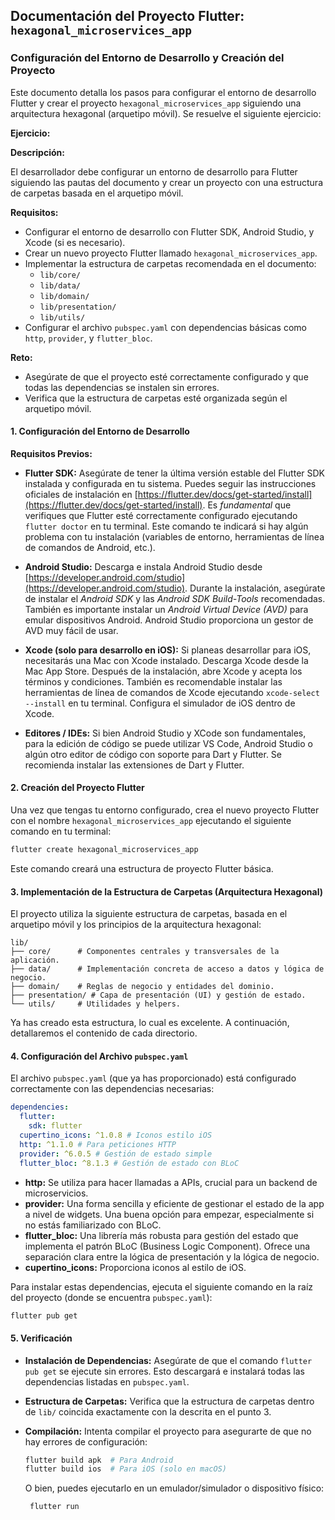 ## Documentación del Proyecto Flutter: `hexagonal_microservices_app`

### Configuración del Entorno de Desarrollo y Creación del Proyecto

Este documento detalla los pasos para configurar el entorno de desarrollo Flutter y crear el proyecto `hexagonal_microservices_app` siguiendo una arquitectura hexagonal (arquetipo móvil). Se resuelve el siguiente ejercicio:

**Ejercicio:**

**Descripción:**

El desarrollador debe configurar un entorno de desarrollo para Flutter siguiendo
las pautas del documento y crear un proyecto con una estructura de carpetas
basada en el arquetipo móvil.

**Requisitos:**

- Configurar el entorno de desarrollo con Flutter SDK, Android Studio, y
  Xcode (si es necesario).
- Crear un nuevo proyecto Flutter llamado `hexagonal_microservices_app`.
- Implementar la estructura de carpetas recomendada en el documento:
  - `lib/core/`
  - `lib/data/`
  - `lib/domain/`
  - `lib/presentation/`
  - `lib/utils/`
- Configurar el archivo `pubspec.yaml` con dependencias básicas como `http`,
  `provider`, y `flutter_bloc`.

**Reto:**

- Asegúrate de que el proyecto esté correctamente configurado y que todas
  las dependencias se instalen sin errores.
- Verifica que la estructura de carpetas esté organizada según el arquetipo
  móvil.

#### 1. Configuración del Entorno de Desarrollo

**Requisitos Previos:**

- **Flutter SDK:** Asegúrate de tener la última versión estable del Flutter SDK instalada y configurada en tu sistema. Puedes seguir las instrucciones oficiales de instalación en [https://flutter.dev/docs/get-started/install](https://flutter.dev/docs/get-started/install). Es _fundamental_ que verifiques que Flutter esté correctamente configurado ejecutando `flutter doctor` en tu terminal. Este comando te indicará si hay algún problema con tu instalación (variables de entorno, herramientas de línea de comandos de Android, etc.).

- **Android Studio:** Descarga e instala Android Studio desde [https://developer.android.com/studio](https://developer.android.com/studio). Durante la instalación, asegúrate de instalar el _Android SDK_ y las _Android SDK Build-Tools_ recomendadas. También es importante instalar un _Android Virtual Device (AVD)_ para emular dispositivos Android. Android Studio proporciona un gestor de AVD muy fácil de usar.

- **Xcode (solo para desarrollo en iOS):** Si planeas desarrollar para iOS, necesitarás una Mac con Xcode instalado. Descarga Xcode desde la Mac App Store. Después de la instalación, abre Xcode y acepta los términos y condiciones. También es recomendable instalar las herramientas de línea de comandos de Xcode ejecutando `xcode-select --install` en tu terminal. Configura el simulador de iOS dentro de Xcode.

- **Editores / IDEs:** Si bien Android Studio y XCode son fundamentales, para la edición de código se puede utilizar VS Code, Android Studio o algún otro editor de código con soporte para Dart y Flutter. Se recomienda instalar las extensiones de Dart y Flutter.

#### 2. Creación del Proyecto Flutter

Una vez que tengas tu entorno configurado, crea el nuevo proyecto Flutter con el nombre `hexagonal_microservices_app` ejecutando el siguiente comando en tu terminal:

```bash
flutter create hexagonal_microservices_app
```

Este comando creará una estructura de proyecto Flutter básica.

#### 3. Implementación de la Estructura de Carpetas (Arquitectura Hexagonal)

El proyecto utiliza la siguiente estructura de carpetas, basada en el arquetipo móvil y los principios de la arquitectura hexagonal:

```
lib/
├── core/      # Componentes centrales y transversales de la aplicación.
├── data/      # Implementación concreta de acceso a datos y lógica de negocio.
├── domain/    # Reglas de negocio y entidades del dominio.
├── presentation/ # Capa de presentación (UI) y gestión de estado.
└── utils/     # Utilidades y helpers.
```

Ya has creado esta estructura, lo cual es excelente. A continuación, detallaremos el contenido de cada directorio.

#### 4. Configuración del Archivo `pubspec.yaml`

El archivo `pubspec.yaml` (que ya has proporcionado) está configurado correctamente con las dependencias necesarias:

```yaml
dependencies:
  flutter:
    sdk: flutter
  cupertino_icons: ^1.0.8 # Iconos estilo iOS
  http: ^1.1.0 # Para peticiones HTTP
  provider: ^6.0.5 # Gestión de estado simple
  flutter_bloc: ^8.1.3 # Gestión de estado con BLoC
```

- **http:** Se utiliza para hacer llamadas a APIs, crucial para un backend de microservicios.
- **provider:** Una forma sencilla y eficiente de gestionar el estado de la app a nivel de widgets. Una buena opción para empezar, especialmente si no estás familiarizado con BLoC.
- **flutter_bloc:** Una librería más robusta para gestión del estado que implementa el patrón BLoC (Business Logic Component). Ofrece una separación clara entre la lógica de presentación y la lógica de negocio.
- **cupertino_icons:** Proporciona iconos al estilo de iOS.

Para instalar estas dependencias, ejecuta el siguiente comando en la raíz del proyecto (donde se encuentra `pubspec.yaml`):

```bash
flutter pub get
```

#### 5. Verificación

- **Instalación de Dependencias:** Asegúrate de que el comando `flutter pub get` se ejecute sin errores. Esto descargará e instalará todas las dependencias listadas en `pubspec.yaml`.

- **Estructura de Carpetas:** Verifica que la estructura de carpetas dentro de `lib/` coincida exactamente con la descrita en el punto 3.

- **Compilación:** Intenta compilar el proyecto para asegurarte de que no hay errores de configuración:

  ```bash
  flutter build apk  # Para Android
  flutter build ios  # Para iOS (solo en macOS)
  ```

  O bien, puedes ejecutarlo en un emulador/simulador o dispositivo físico:

  ```bash
   flutter run
  ```

```

```
